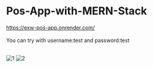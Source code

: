 # Pos-App-with-MERN-Stack

https://exw-pos-app.onrender.com/
<br>
<br>
You can try with username:test and password:test
<br>
<br>

![1](https://user-images.githubusercontent.com/24496846/225181119-8321a1f8-9f09-436b-9e55-b160cab0851f.png)
![2](https://user-images.githubusercontent.com/24496846/225181120-f490f293-608f-4120-95fd-5f8399a28690.png)
